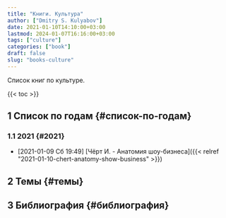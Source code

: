 ```yaml
---
title: "Книги. Культура"
author: ["Dmitry S. Kulyabov"]
date: 2021-01-10T14:10:00+03:00
lastmod: 2024-01-07T16:16:00+03:00
tags: ["culture"]
categories: ["book"]
draft: false
slug: "books-culture"
---
```


Список книг по культуре.

<!--more-->

{{< toc >}}


## <span class="section-num">1</span> Список по годам {#список-по-годам}


### <span class="section-num">1.1</span> 2021 {#2021}

-   <span class="timestamp-wrapper"><span class="timestamp">[2021-01-09 Сб 19:49] </span></span> [Чёрт И. - Анатомия шоу-бизнеса]({{< relref "2021-01-10-chert-anatomy-show-business" >}})


## <span class="section-num">2</span> Темы {#темы}


## <span class="section-num">3</span> Библиография {#библиография}
